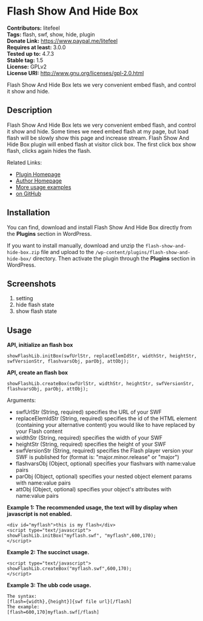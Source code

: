 # Flash Show And Hide Box #

**Contributors:** litefeel  
**Tags:** flash, swf, show, hide, plugin  
**Donate Link:** https://www.paypal.me/litefeel  
**Requires at least:** 3.0.0  
**Tested up to:** 4.7.3  
**Stable tag:** 1.5  
**License:** GPLv2  
**License URI:** http://www.gnu.org/licenses/gpl-2.0.html  

Flash Show And Hide Box lets we very convenient embed flash, and control it show and hide.

## Description ##

Flash Show And Hide Box lets we very convenient embed flash, and control it show and hide.
Some times we need embed flash at my page, but load flash will be slowly show this page and increase stream. Flash Show And Hide Box plugin will enbed flash at visitor click box.
The first click box show flash, clicks again hides the flash.


Related Links:

* <a href="https://www.litefeel.com/flash-show-and-hide-box/" title="Flash Show And Hide Box Plugin for WordPress">Plugin Homepage</a>
* <a href="https://www.litefeel.com/" title="Author For Flash Show And Hide Box Plugin">Author Homepage</a>
* <a href="https://wordpress.org/extend/plugins/flash-show-and-hide-box/other_notes/" title="More usage examples">More usage examples</a>
* <a href="https://github.com/litefeel/flash-show-and-hide-box" title="on GitHub">on GitHub</a>

## Installation ##

You can find, download and install Flash Show And Hide Box directly from the **Plugins** section in WordPress.

If you want to install manually, download and unzip the `flash-show-and-hide-box.zip` file and upload to the `/wp-content/plugins/flash-show-and-hide-box/` directory. Then activate the plugin through the **Plugins** section in WordPress.

## Screenshots ##

1. setting
2. hide flash state
3. show flash state

## Usage ##

**API, initialize an flash box**

    showFlashLib.initBox(swfUrlStr, replaceElemIdStr, widthStr, heightStr, swfVersionStr, flashvarsObj, parObj, attObj);

**API, create an flash box**

    showFlashLib.createBox(swfUrlStr, widthStr, heightStr, swfVersionStr, flashvarsObj, parObj, attObj);

Arguments:

* swfUrlStr (String, required) specifies the URL of your SWF
* replaceElemIdStr (String, required) specifies the id of the HTML element (containing your alternative content) you would like to have replaced by your Flash content
* widthStr (String, required) specifies the width of your SWF
* heightStr (String, required) specifies the height of your SWF
* swfVersionStr (String, required) specifies the Flash player version your SWF is published for (format is: "major.minor.release" or "major")
* flashvarsObj (Object, optional) specifies your flashvars with name:value pairs
* parObj (Object, optional) specifies your nested object element params with name:value pairs
* attObj (Object, optional) specifies your object's attributes with name:value pairs

**Example 1: The recommended usage, the text will by display when javascript is not enabled.**

    <div id="myflash">this is my flash</div>
    <script type="text/javascript">
    showFlashLib.initBox("myflash.swf", "myflash",600,170);
    </script>

**Example 2: The succinct usage.**

    <script type="text/javascript">
    showFlashLib.createBox("myflash.swf",600,170);
    </script>

**Example 3: The ubb code usage.**

    The syntax:
    [flash={width},{height}]{swf file url}[/flash]
    The example:
    [flash=600,170]myflash.swf[/flash]


